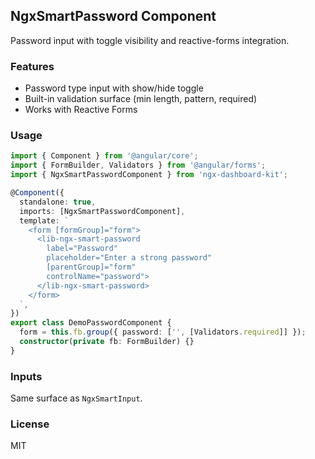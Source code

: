 ## NgxSmartPassword Component

Password input with toggle visibility and reactive-forms integration.

### Features

- Password type input with show/hide toggle
- Built-in validation surface (min length, pattern, required)
- Works with Reactive Forms

### Usage

```ts
import { Component } from '@angular/core';
import { FormBuilder, Validators } from '@angular/forms';
import { NgxSmartPasswordComponent } from 'ngx-dashboard-kit';

@Component({
  standalone: true,
  imports: [NgxSmartPasswordComponent],
  template: `
    <form [formGroup]="form">
      <lib-ngx-smart-password
        label="Password"
        placeholder="Enter a strong password"
        [parentGroup]="form"
        controlName="password">
      </lib-ngx-smart-password>
    </form>
  `,
})
export class DemoPasswordComponent {
  form = this.fb.group({ password: ['', [Validators.required]] });
  constructor(private fb: FormBuilder) {}
}
```

### Inputs

Same surface as `NgxSmartInput`.

### License

MIT



